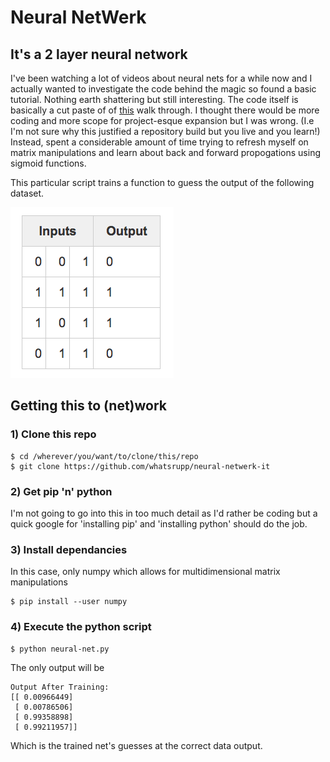 # Neural NetWerk
## It's a 2 layer neural network

I've been watching a lot of videos about neural nets for a while now and I actually wanted to investigate the code behind the magic so found a basic tutorial. Nothing earth shattering but still interesting.  The code itself is basically a cut paste of of [this](http://iamtrask.github.io/2015/07/12/basic-python-network/) walk through. I thought there would be more coding and more scope for project-esque expansion but I was wrong. (I.e I'm not sure why this justified a repository build but you live and you learn!)
Instead, spent a considerable amount of time trying to refresh myself on matrix manipulations and learn about back and forward propogations using sigmoid functions.

This particular script trains a function to guess the output of the following dataset.

![alt text](/dataset.png 'dataset')

## Getting this to (net)work
### 1) Clone this repo
```
$ cd /wherever/you/want/to/clone/this/repo
$ git clone https://github.com/whatsrupp/neural-netwerk-it
```
### 2) Get pip 'n' python 
I'm not going to go into this in too much detail as I'd rather be coding but a quick google for 'installing pip' and 'installing python' should do the job.
### 3) Install dependancies
In this case, only numpy which allows for multidimensional matrix manipulations
```
$ pip install --user numpy
```

### 4) Execute the python script
```
$ python neural-net.py
```
The only output will be 
```
Output After Training:
[[ 0.00966449]
 [ 0.00786506]
 [ 0.99358898]
 [ 0.99211957]]
 ```
 Which is the trained net's guesses at the correct data output.
